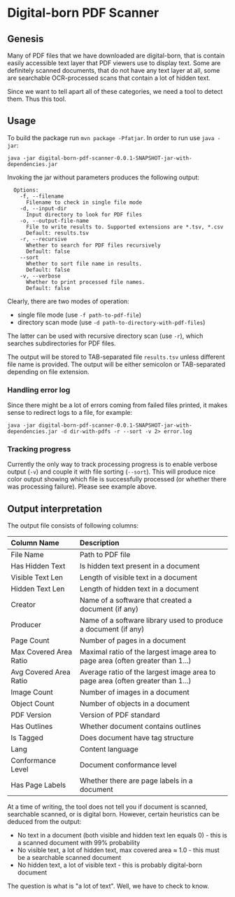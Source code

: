 # Digital-born PDF Scanner

## Genesis

Many of PDF files that we have downloaded are digital-born, that is contain easily accessible text layer that PDF
viewers use to display text. Some are definitely scanned documents, that do not have any text layer at all, some
are searchable OCR-processed scans that contain a lot of hidden text.

Since we want to tell apart all of these categories, we need a tool to detect them. Thus this tool.

## Usage
To build the package run `mvn package -Pfatjar`.
In order to run use `java -jar`:

`java -jar digital-born-pdf-scanner-0.0.1-SNAPSHOT-jar-with-dependencies.jar`

Invoking the jar without parameters produces the following output:

```
  Options:
    -f, --filename
      Filename to check in single file mode
    -d, --input-dir
      Input directory to look for PDF files
    -o, --output-file-name
      File to write results to. Supported extensions are *.tsv, *.csv
      Default: results.tsv
    -r, --recursive
      Whether to search for PDF files recursively
      Default: false
    --sort
      Whether to sort file name in results.
      Default: false
    -v, --verbose
      Whether to print processed file names.
      Default: false
```

Clearly, there are two modes of operation:
 * single file mode (use `-f path-to-pdf-file`)
 * directory scan mode (use `-d path-to-directory-with-pdf-files`)
 
The latter can be used with recursive directory scan (use `-r`), which searches subdirectories for PDF files.

The output will be stored to TAB-separated file `results.tsv` unless different file name is provided. The output will be
either semicolon or TAB-separated depending on file extension.

### Handling error log

Since there might be a lot of errors coming from failed files printed, it makes sense to redirect logs to a file,
for example:

`java -jar digital-born-pdf-scanner-0.0.1-SNAPSHOT-jar-with-dependencies.jar -d dir-with-pdfs -r --sort -v 2> error.log`

### Tracking progress

Currently the only way to track processing progress is to enable verbose output (`-v`) and couple it with file sorting
(`--sort`). This will produce nice color output showing which file is successfully processed (or whether there was
processing failure). Please see example above.

## Output interpretation

The output file consists of following columns:

| Column Name | Description |
| :--- | :--- |
| File Name | Path to PDF file |
| Has Hidden Text | Is hidden text present in a document |
| Visible Text Len | Length of visible text in a document |
| Hidden Text Len | Length of hidden text in a document |
| Creator | Name of a software that created a document (if any) |
| Producer | Name of a software library used to produce a document (if any) |
| Page Count | Number of pages in a document |
| Max Covered Area Ratio | Maximal ratio of the largest image area to page area (often greater than 1...) |
| Avg Covered Area Ratio | Average ratio of the largest image area to page area (often greater than 1...) |
| Image Count | Number of images in a document |
| Object Count | Number of objects in a document |
| PDF Version | Version of PDF standard |
| Has Outlines | Whether document contains outlines |
| Is Tagged | Does document have tag structure |
| Lang | Content language |
| Conformance Level | Document conformance level |
| Has Page Labels | Whether there are page labels in a document |

At a time of writing, the tool does not tell you if document is scanned, searchable scanned, or is digital born.
However, certain heuristics can be deduced from the output:

* No text in a document (both visible and hidden text len equals 0) - this is a scanned document with 99% probability
* No visible text, a lot of hidden text, max covered area ≈ 1.0 - this must be a searchable scanned document
* No hidden text, a lot of visible text - this is probably digital-born document

The question is what is "a lot of text". Well, we have to check to know.
